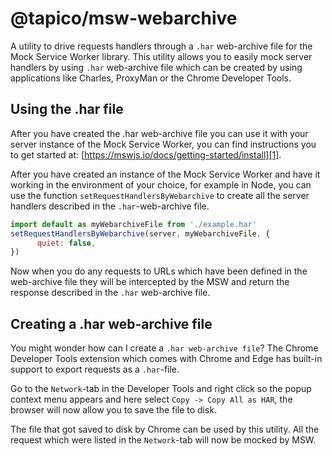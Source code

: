 # @tapico/msw-webarchive

A utility to drive requests handlers through a `.har` web-archive file for the Mock Service Worker library. This utility allows you to easily mock server handlers by using `.har` web-archive file which can be created by using applications like Charles, ProxyMan or the Chrome Developer Tools.

## Using the .har file

After you have created the .har web-archive file you can use it with your server instance of the Mock Service Worker, you can find instructions you to get started at: [https://mswjs.io/docs/getting-started/install][1].

After you have created an instance of the Mock Service Worker and have it working in the environment of your choice, for example in Node, you can use the function `setRequestHandlersByWebarchive` to create all the server handlers described in the `.har`-web-archive file.

```js
import default as myWebarchiveFile from './example.har'
setRequestHandlersByWebarchive(server, myWebarchiveFile, {
      quiet: false,
})
```

Now when you do any requests to URLs which have been defined in the web-archive file they will be intercepted by the MSW and return the response described in the `.har` web-archive file.

## Creating a .har web-archive file

You might wonder how can I create a `.har web-archive file`? The Chrome Developer Tools extension which comes with Chrome and Edge has built-in support to export requests as a `.har`-file.

Go to the `Network`-tab in the Developer Tools and right click so the popup context menu appears and here select `Copy -> Copy All as HAR`, the browser will now allow you to save the file to disk.

The file that got saved to disk by Chrome can be used by this utility. All the request which were listed in the `Network`-tab will now be mocked by MSW.

[1]: https://mswjs.io/docs/getting-started/install
